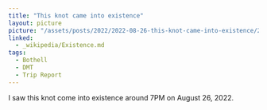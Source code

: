 ```yaml
---
title: "This knot came into existence"
layout: picture
picture: "/assets/posts/2022/2022-08-26-this-knot-came-into-existence/20220827_022056215_iOS.jpg"
linked:
  - _wikipedia/Existence.md
tags:
  - Bothell
  - DMT
  - Trip Report
---
```

I saw this knot come into existence around 7PM on August 26, 2022. 